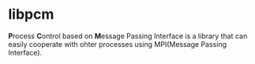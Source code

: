 libpcm
======

**P**rocess **C**ontrol based on **M**essage Passing Interface is a library that can easily cooperate with ohter processes using MPI(Message Passing Interface).
